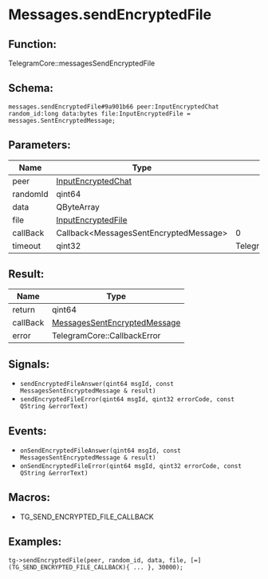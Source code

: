 # Messages.sendEncryptedFile

## Function:

TelegramCore::messagesSendEncryptedFile

## Schema:

`messages.sendEncryptedFile#9a901b66 peer:InputEncryptedChat random_id:long data:bytes file:InputEncryptedFile = messages.SentEncryptedMessage;`
## Parameters:

|Name|Type|Default|
|----|----|-------|
|peer|[InputEncryptedChat](../../types/inputencryptedchat.md)||
|randomId|qint64||
|data|QByteArray||
|file|[InputEncryptedFile](../../types/inputencryptedfile.md)||
|callBack|Callback<MessagesSentEncryptedMessage\>|0|
|timeout|qint32|TelegramCore::timeOut()|

## Result:

|Name|Type|
|----|----|
|return|qint64|
|callBack|[MessagesSentEncryptedMessage](../../types/messagessentencryptedmessage.md)|
|error|TelegramCore::CallbackError|

## Signals:

* `sendEncryptedFileAnswer(qint64 msgId, const MessagesSentEncryptedMessage & result)`
* `sendEncryptedFileError(qint64 msgId, qint32 errorCode, const QString &errorText)`

## Events:

* `onSendEncryptedFileAnswer(qint64 msgId, const MessagesSentEncryptedMessage & result)`
* `onSendEncryptedFileError(qint64 msgId, qint32 errorCode, const QString &errorText)`

## Macros:

* TG_SEND_ENCRYPTED_FILE_CALLBACK

## Examples:

`tg->sendEncryptedFile(peer, random_id, data, file, [=](TG_SEND_ENCRYPTED_FILE_CALLBACK){
    ...
}, 30000);`
